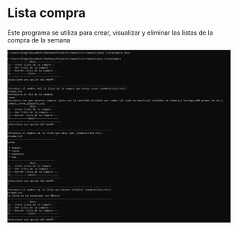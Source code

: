 # Lista compra

Este programa se utiliza para crear, visualizar y eliminar las listas de la compra de la semana

<img src="Captura.PNG">

